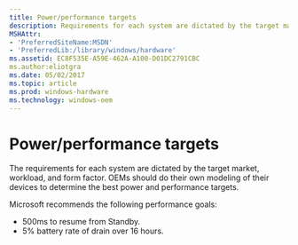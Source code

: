 ```yaml
---
title: Power/performance targets
description: Requirements for each system are dictated by the target market, workload, and form factor. Recommended targets for power/performance based on real-world systems are summarized in this topic.
MSHAttr:
- 'PreferredSiteName:MSDN'
- 'PreferredLib:/library/windows/hardware'
ms.assetid: EC8F535E-A59E-462A-A100-D01DC2791CBC
ms.author:eliotgra
ms.date: 05/02/2017
ms.topic: article
ms.prod: windows-hardware
ms.technology: windows-oem
---
```


# Power/performance targets

The requirements for each system are dictated by the target market, workload, and form factor.
OEMs should do their own modeling of their devices to determine the best power and performance targets.

Microsoft recommends the following performance goals:

-  500ms to resume from Standby.
-  5% battery rate of drain over 16 hours. 




 

 

 






